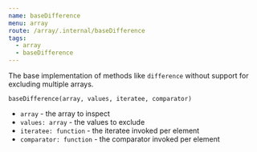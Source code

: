 ```yaml
---
name: baseDifference
menu: array
route: /array/.internal/baseDifference
tags:
  - array
  - baseDifference
---
```


The base implementation of methods like `difference` without support for excluding multiple arrays.

`baseDifference(array, values, iteratee, comparator)`

- `array` - the array to inspect
- `values: array` - the values to exclude
- `iteratee: function` - the iteratee invoked per element
- `comparator: function` - the comparator invoked per element
